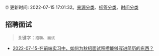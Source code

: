 :alarm_clock: 更新时间: 2022-07-15 17:01:32。[来源分类](../README.md)、[标签分类](../TAGS.md)、[时间分类](../TIMELINE.md)

## 招聘面试


> 关键字：`招聘`、`面试`



- [2022-07-15-在前端实习中，如何为秋招面试积攒能够写进简历的东西？](https://www.v2ex.com/t/866542) 